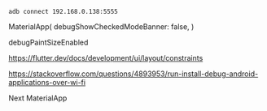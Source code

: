 `adb connect 192.168.0.138:5555`

MaterialApp(
  debugShowCheckedModeBanner: false,
)

debugPaintSizeEnabled 

https://flutter.dev/docs/development/ui/layout/constraints

https://stackoverflow.com/questions/4893953/run-install-debug-android-applications-over-wi-fi



Next MaterialApp